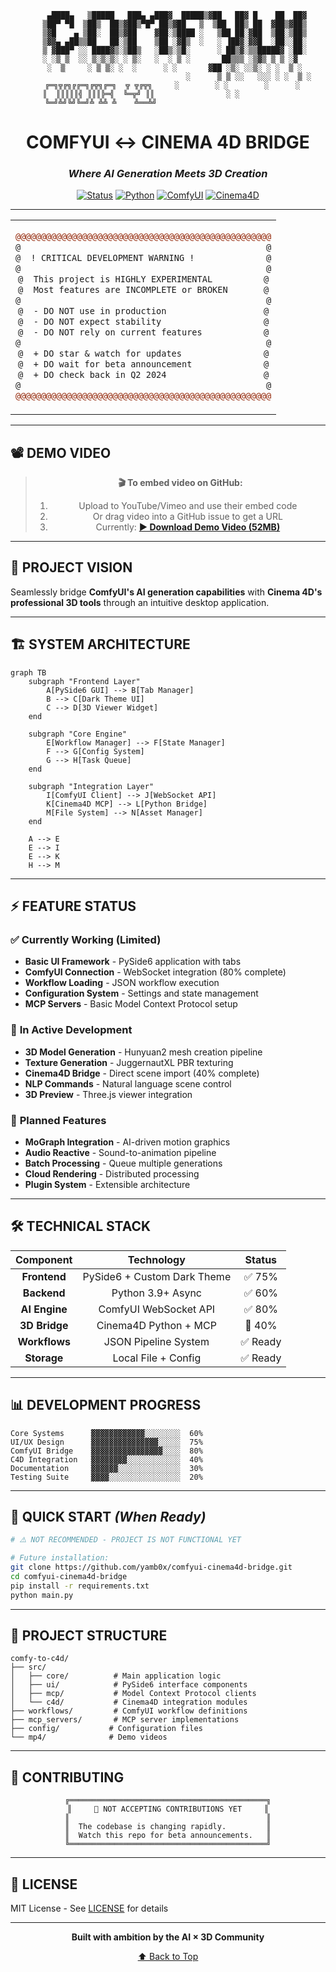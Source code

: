 <div align="center">

```
    ▄████▄   ▒█████   ███▄ ▄███▓  █████▒▓██   ██▓ █    ██  ██▓
   ▒██▀ ▀█  ▒██▒  ██▒▓██▒▀█▀ ██▒▓██   ▒  ▒██  ██▒ ██  ▓██▒▓██▒
   ▒▓█    ▄ ▒██░  ██▒▓██    ▓██░▒████ ░   ▒██ ██░▓██  ▒██░▒██▒
   ▒▓▓▄ ▄██▒▒██   ██░▒██    ▒██ ░▓█▒  ░   ░ ▐██▓░▓▓█  ░██░░██░
   ▒ ▓███▀ ░░ ████▓▒░▒██▒   ░██▒░▒█░      ░ ██▒▓░▒▒█████▓ ░██░
   ░ ░▒ ▒  ░░ ▒░▒░▒░ ░ ▒░   ░  ░ ▒ ░       ██▒▒▒ ░▒▓▒ ▒ ▒ ░▓  
   ░  ▒     ░ ▒ ▒░ ░  ░      ░ ░       ▓██ ░▒░ ░░▒░ ░ ░  ▒ ░
                                    ░      ▒ ▒ ░░   ░░░ ░ ░  ▒ ░
    ╔═╗╦╔╗╔╔═╗╔╦╗╔═╗  ╦ ╦╔╦╗     ░        ░ ░        ░      ░  
    ║  ║║║║║╣ ║║║╠═╣  ╚═╦╝ ║║                ░ ░                
    ╚═╝╩╝╚╝╚═╝╩ ╩╩ ╩    ╩══╩╝                                  
```

# **COMFYUI ↔ CINEMA 4D BRIDGE**
### *Where AI Generation Meets 3D Creation*

[![Status](https://img.shields.io/badge/🚧_EXPERIMENTAL-NOT_READY-red?style=for-the-badge&labelColor=000000)](https://github.com/yamb0x/comfyui-cinema4d-bridge)
[![Python](https://img.shields.io/badge/Python-3.9+-blue?style=for-the-badge&logo=python&logoColor=white&labelColor=000000)](https://www.python.org/)
[![ComfyUI](https://img.shields.io/badge/ComfyUI-Required-orange?style=for-the-badge&labelColor=000000)](https://github.com/comfyanonymous/ComfyUI)
[![Cinema4D](https://img.shields.io/badge/Cinema4D-R21+-purple?style=for-the-badge&labelColor=000000)](https://www.maxon.net/)

</div>

---

<div align="center">
<table>
<tr>
<td align="center">

```diff
@@@@@@@@@@@@@@@@@@@@@@@@@@@@@@@@@@@@@@@@@@@@@@@@@@
@                                                @
@  ! CRITICAL DEVELOPMENT WARNING !              @
@                                                @
@  This project is HIGHLY EXPERIMENTAL          @
@  Most features are INCOMPLETE or BROKEN       @
@                                                @
@  - DO NOT use in production                   @
@  - DO NOT expect stability                    @
@  - DO NOT rely on current features            @
@                                                @
@  + DO star & watch for updates                @
@  + DO wait for beta announcement              @
@  + DO check back in Q2 2024                   @
@                                                @
@@@@@@@@@@@@@@@@@@@@@@@@@@@@@@@@@@@@@@@@@@@@@@@@@@
```

</td>
</tr>
</table>
</div>

---

## 📽️ **DEMO VIDEO**

<div align="center">

> **🎬 To embed video on GitHub:**
> 1. Upload to YouTube/Vimeo and use their embed code
> 2. Or drag video into a GitHub issue to get a URL
> 3. Currently: [**▶️ Download Demo Video (52MB)**](https://github.com/yamb0x/comfyui-cinema4d-bridge/raw/main/mp4/comft2c4d%20tool.mp4)

</div>

---

## 🎯 **PROJECT VISION**

Seamlessly bridge **ComfyUI's AI generation capabilities** with **Cinema 4D's professional 3D tools** through an intuitive desktop application.

---

## 🏗️ **SYSTEM ARCHITECTURE**

```mermaid
graph TB
    subgraph "Frontend Layer"
        A[PySide6 GUI] --> B[Tab Manager]
        B --> C[Dark Theme UI]
        C --> D[3D Viewer Widget]
    end
    
    subgraph "Core Engine"
        E[Workflow Manager] --> F[State Manager]
        F --> G[Config System]
        G --> H[Task Queue]
    end
    
    subgraph "Integration Layer"
        I[ComfyUI Client] --> J[WebSocket API]
        K[Cinema4D MCP] --> L[Python Bridge]
        M[File System] --> N[Asset Manager]
    end
    
    A --> E
    E --> I
    E --> K
    H --> M
```

---

## ⚡ **FEATURE STATUS**

### ✅ **Currently Working (Limited)**
- **Basic UI Framework** - PySide6 application with tabs
- **ComfyUI Connection** - WebSocket integration (80% complete)
- **Workflow Loading** - JSON workflow execution
- **Configuration System** - Settings and state management
- **MCP Servers** - Basic Model Context Protocol setup

### 🔄 **In Active Development**
- **3D Model Generation** - Hunyuan2 mesh creation pipeline
- **Texture Generation** - JuggernautXL PBR texturing
- **Cinema4D Bridge** - Direct scene import (40% complete)
- **NLP Commands** - Natural language scene control
- **3D Preview** - Three.js viewer integration

### 📅 **Planned Features**
- **MoGraph Integration** - AI-driven motion graphics
- **Audio Reactive** - Sound-to-animation pipeline
- **Batch Processing** - Queue multiple generations
- **Cloud Rendering** - Distributed processing
- **Plugin System** - Extensible architecture

---

## 🛠️ **TECHNICAL STACK**

<div align="center">

| Component | Technology | Status |
|:---------:|:----------:|:------:|
| **Frontend** | PySide6 + Custom Dark Theme | ✅ 75% |
| **Backend** | Python 3.9+ Async | ✅ 60% |
| **AI Engine** | ComfyUI WebSocket API | ✅ 80% |
| **3D Bridge** | Cinema4D Python + MCP | 🔄 40% |
| **Workflows** | JSON Pipeline System | ✅ Ready |
| **Storage** | Local File + Config | ✅ Ready |

</div>

---

## 📊 **DEVELOPMENT PROGRESS**

```
Core Systems      ▓▓▓▓▓▓▓▓▓▓▓▓░░░░░░░░  60%
UI/UX Design      ▓▓▓▓▓▓▓▓▓▓▓▓▓▓▓░░░░░  75%
ComfyUI Bridge    ▓▓▓▓▓▓▓▓▓▓▓▓▓▓▓▓░░░░  80%
C4D Integration   ▓▓▓▓▓▓▓▓░░░░░░░░░░░░  40%
Documentation     ▓▓▓▓▓▓░░░░░░░░░░░░░░  30%
Testing Suite     ▓▓▓▓░░░░░░░░░░░░░░░░  20%
```

---

## 🚀 **QUICK START** *(When Ready)*

```bash
# ⚠️ NOT RECOMMENDED - PROJECT IS NOT FUNCTIONAL YET

# Future installation:
git clone https://github.com/yamb0x/comfyui-cinema4d-bridge.git
cd comfyui-cinema4d-bridge
pip install -r requirements.txt
python main.py
```

---

## 📁 **PROJECT STRUCTURE**

```
comfy-to-c4d/
├── src/
│   ├── core/          # Main application logic
│   ├── ui/            # PySide6 interface components
│   ├── mcp/           # Model Context Protocol clients
│   └── c4d/           # Cinema4D integration modules
├── workflows/         # ComfyUI workflow definitions
├── mcp_servers/       # MCP server implementations
├── config/           # Configuration files
└── mp4/              # Demo videos
```

---

## 🤝 **CONTRIBUTING**

<div align="center">

```
╔════════════════════════════════════════════╗
║     🚫 NOT ACCEPTING CONTRIBUTIONS YET     ║
║                                            ║
║  The codebase is changing rapidly.         ║
║  Watch this repo for beta announcements.   ║
╚════════════════════════════════════════════╝
```

</div>

---

## 📜 **LICENSE**

MIT License - See [LICENSE](LICENSE) for details

---

<div align="center">

**Built with ambition by the AI × 3D Community**

[⬆ Back to Top](#comfyui--cinema-4d-bridge)

</div>